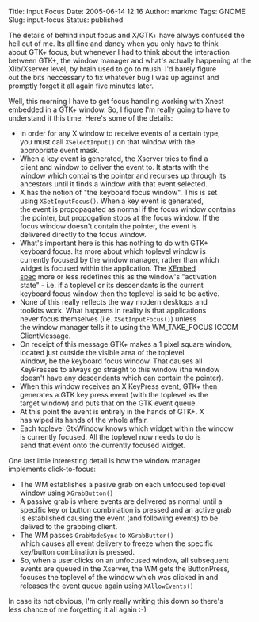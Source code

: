 Title: Input Focus
Date: 2005-06-14 12:16
Author: markmc
Tags: GNOME
Slug: input-focus
Status: published

The details of behind input focus and X/GTK+ have always confused the  
hell out of me. Its all fine and dandy when you only have to think  
about GTK+ focus, but whenever I had to think about the interaction  
between GTK+, the window manager and what's actually happening at the  
Xlib/Xserver level, by brain used to go to mush. I'd barely figure  
out the bits neccessary to fix whatever bug I was up against and  
promptly forget it all again five minutes later.

Well, this morning I have to get focus handling working with Xnest  
embedded in a GTK+ window. So, I figure I'm really going to have to  
understand it this time. Here's some of the details:

-   In order for any X window to receive events of a certain type,  
   you must call `XSelectInput()` on that window with the  
   appropriate event mask.
-   When a key event is generated, the Xserver tries to find a  
   client and window to deliver the event to. It starts with the  
   window which contains the pointer and recurses up through its  
   ancestors until it finds a window with that event selected.
-   X has the notion of "the keyboard focus window". This is set  
   using `XSetInputFocus()`. When a key event is generated,  
   the event is propopagated as normal if the focus window contains  
   the pointer, but propogation stops at the focus window. If the  
   focus window doesn't contain the pointer, the event is  
   delivered directly to the focus window.
-   What's important here is this has nothing to do with GTK+  
   keyboard focus. Its more about which toplevel window is  
   currently focused by the window manager, rather than which  
   widget is focused within the application. The [XEmbed  
   spec](http://www.freedesktop.org/Standards/xembed-spec) more or less
    redefines this as the window's "activation  
   state" - i.e. if a toplevel or its descendants is the current  
   keyboard focus window then the toplevel is said to be active.
-   None of this really reflects the way modern desktops and  
   toolkits work. What happens in reality is that applications  
   never focus themselves (i.e. `XSetInputFocus()`) unless  
   the window manager tells it to using the WM\_TAKE\_FOCUS ICCCM  
   ClientMessage.
-   On receipt of this message GTK+ makes a 1 pixel square window,  
   located just outside the visible area of the toplevel  
   window, be the keyboard focus window. That causes all  
   KeyPresses to always go straight to this window (the window  
   doesn't have any descendants which can contain the pointer).
-   When this window receives an X KeyPress event, GTK+ then  
   generates a GTK key press event (with the toplevel as the  
   target window) and puts that on the GTK event queue.
-   At this point the event is entirely in the hands of GTK+. X  
   has wiped its hands of the whole affair.
-   Each toplevel GtkWindow knows which widget within the window  
   is currently focused. All the toplevel now needs to do is  
   send that event onto the currently focused widget.

One last little interesting detail is how the window manager  
implements click-to-focus:

-   The WM establishes a pasive grab on each unfocused toplevel  
   window using `XGrabButton()`
-   A passive grab is where events are delivered as normal until a  
   specific key or button combination is pressed and an active grab  
   is established causing the event (and following events) to be  
   delived to the grabbing client.
-   The WM passes `GrabModeSync` to `XGrabButton()`  
   which causes all event delivery to freeze when the specific  
   key/button combination is pressed.
-   So, when a user clicks on an unfocused window, all subsequent  
   events are queued in the Xserver, the WM gets the ButtonPress,  
   focuses the toplevel of the window which was clicked in and  
   releases the event queue again using `XAllowEvents()`

In case its not obvious, I'm only really writing this down so there's  
less chance of me forgetting it all again :-)
